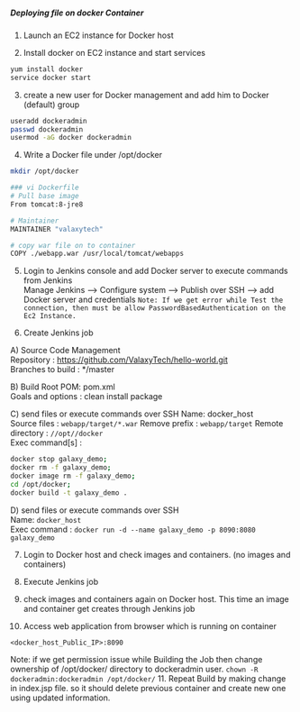 ##### Deploying file on docker Container

1. Launch an EC2 instance for Docker host

2. Install docker on EC2 instance and start services 
  ```sh 
  yum install docker
  service docker start
  ```

3. create a new user for Docker management and add him to Docker (default) group
```sh
useradd dockeradmin
passwd dockeradmin
usermod -aG docker dockeradmin
```

4. Write a Docker file under /opt/docker

```sh
mkdir /opt/docker

### vi Dockerfile
# Pull base image 
From tomcat:8-jre8 

# Maintainer
MAINTAINER "valaxytech" 

# copy war file on to container 
COPY ./webapp.war /usr/local/tomcat/webapps
```

5. Login to Jenkins console and add Docker server to execute commands from Jenkins  
Manage Jenkins --> Configure system -->  Publish over SSH --> add Docker server and credentials
`Note: If we get error while Test the connection, then must be allow PasswordBasedAuthentication on the Ec2 Instance.`

6. Create Jenkins job 

A) Source Code Management  
 Repository : https://github.com/ValaxyTech/hello-world.git  
 Branches to build : */master  

B) Build
 Root POM: pom.xml  
 Goals and options : clean install package  
 
C) send files or execute commands over SSH
 Name: docker_host  
 Source files	: `webapp/target/*.war`
 Remove prefix	: `webapp/target`
 Remote directory	: `//opt//docker`  
 Exec command[s]	: 
  ```sh
  docker stop galaxy_demo;
  docker rm -f galaxy_demo;
  docker image rm -f galaxy_demo;
  cd /opt/docker;
  docker build -t galaxy_demo .
  ```

D) send files or execute commands over SSH  
  Name: `docker_host`  
  Exec command	: `docker run -d --name galaxy_demo -p 8090:8080 galaxy_demo`  

7. Login to Docker host and check images and containers. (no images and containers)

8. Execute Jenkins job

9. check images and containers again on Docker host. This time an image and container get creates through Jenkins job

10. Access web application from browser which is running on container
```
<docker_host_Public_IP>:8090
```
Note: if we get permission issue while Building the Job then change ownership of /opt/docker/ directory to dockeradmin user.
`chown -R dockeradmin:dockeradmin /opt/docker/`
11. Repeat Build by making change in index.jsp file. so it should delete previous container and create new one using updated information.

